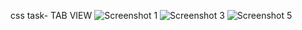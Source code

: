 css task-
TAB VIEW
![Screenshot 1](https://user-images.githubusercontent.com/102942137/163106757-f0479865-79c7-43b5-9dbc-9f1b4b1a93ad.png)
![Screenshot 3](https://user-images.githubusercontent.com/102942137/163106813-60ef575b-fde3-4ffe-bfec-a433fa49d5ad.png)
![Screenshot 5](https://user-images.githubusercontent.com/102942137/163106830-c077b280-11cb-4adf-b7e3-c81fedebef13.png)
